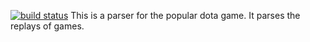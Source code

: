 [![build status](https://secure.travis-ci.org/txdv/dotaparser.png)](http://travis-ci.org/txdv/dotaparser)
This is a parser for the popular dota game.
It parses the replays of games.
